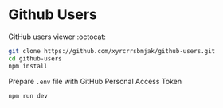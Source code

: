 # Github Users

GitHub users viewer :octocat:

```sh
git clone https://github.com/xyrcrrsbmjak/github-users.git
cd github-users
npm install
```

Prepare `.env` file with GitHub Personal Access Token

```sh
npm run dev
```
